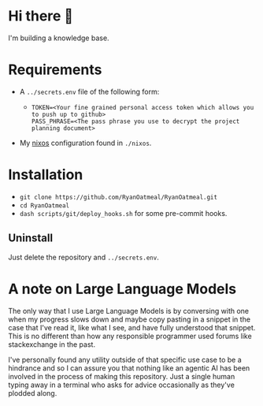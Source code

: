 # Hi there 👋

I'm building a knowledge base.

# Requirements

- A `../secrets.env` file of the following form:
  
  + ```
    TOKEN=<Your fine grained personal access token which allows you to push up to github>
    PASS_PHRASE=<The pass phrase you use to decrypt the project planning document>
    ```
- My [nixos](https://nixos.org/) configuration found in `./nixos`.

# Installation

- `git clone https://github.com/RyanOatmeal/RyanOatmeal.git` 
- `cd RyanOatmeal` 
- `dash scripts/git/deploy_hooks.sh` for some pre-commit hooks.

## Uninstall 

Just delete the repository and `../secrets.env`.

# A note on Large Language Models

The only way that I use Large Language Models is by conversing with one when 
my progress slows down and maybe copy pasting in a snippet in the case that 
I've read it, like what I see, and have fully understood that snippet. This is 
no different than how any responsible programmer used forums like
stackexchange in the past.

I've personally found any utility outside of that specific use case to be a 
hindrance and so I can assure you that nothing like an agentic AI has 
been involved in the process of making this repository. Just a single human 
typing away in a terminal who asks for advice occasionally as they've plodded 
along. 
